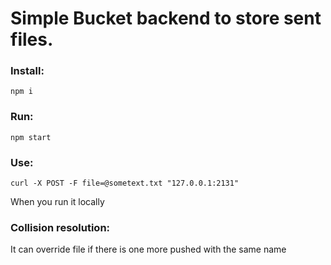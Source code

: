 # Simple Bucket backend to store sent files.

### Install:
`npm i`

### Run:
`npm start`

### Use:
`curl -X POST -F file=@sometext.txt "127.0.0.1:2131"`

When you run it locally

### Collision resolution:
It can override file if there is one more pushed with the same name
